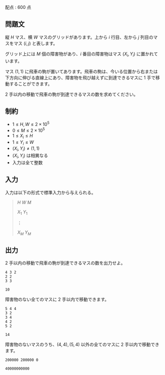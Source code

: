 配点 : $600$ 点

## 問題文

縦 $H$ マス、横 $W$ マスのグリッドがあります。上から $i$ 行目、左から $j$ 列目のマスをマス $(i,j)$ と表します。

グリッド上には $M$ 個の障害物があり、$i$ 番目の障害物はマス $(X_i,Y_i)$ に置かれています。

マス $(1,1)$ に飛車の駒が置いてあります。飛車の駒は、今いる位置から右または下方向に伸びる直線上にあり、障害物を飛び越えずに到達できるマスに $1$ 手で移動することができます。

$2$ 手以内の移動で飛車の駒が到達できるマスの数を求めてください。

## 制約

- $1\leq H,W \leq 2\times 10^5$
- $0\leq M \leq 2\times 10^5$
- $1\leq X_i \leq H$
- $1\leq Y_i \leq W$
- $(X_i,Y_i) \neq (1,1)$
- $(X_i,Y_i)$ は相異なる
- 入力は全て整数

## 入力

入力は以下の形式で標準入力から与えられる。

> $H$ $W$ $M$
> 
> $X_1$ $Y_1$
> 
> $\vdots$
> 
> $X_M$ $Y_M$

## 出力

$2$ 手以内の移動で飛車の駒が到達できるマスの数を出力せよ。

```input1
4 3 2
2 2
3 3
```

```output1
10
```

障害物のない全てのマスに $2$ 手以内で移動できます。

```input2
5 4 4
3 2
3 4
4 2
5 2
```

```output2
14
```

障害物のないマスのうち、$(4,4),(5,4)$ 以外の全てのマスに $2$ 手以内で移動できます。

```input3
200000 200000 0
```

```output3
40000000000
```